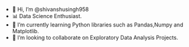 - 👋 Hi, I’m @shivanshusingh958
- 📊 Data Science Enthusiast.
- 🌱 I’m currently learning Python libraries such as Pandas,Numpy and Matplotlib.
- 💞️ I’m looking to collaborate on Exploratory Data Analysis Projects.

<!---
shivanshusingh958/shivanshusingh958 is a ✨ special ✨ repository because its `README.md` (this file) appears on your GitHub profile.
You can click the Preview link to take a look at your changes.
--->

